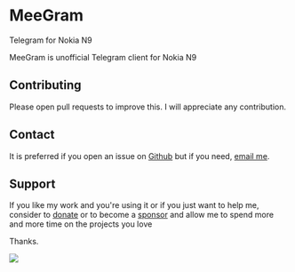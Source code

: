 # MeeGram
Telegram for Nokia N9

MeeGram is unofficial Telegram client for Nokia N9

## Contributing
Please open pull requests to improve this. I will appreciate any contribution.


## Contact

It is preferred if you open an issue on [Github](https://github.com/qtinsider/meegram2) but if you need, [email me](mailto:nwutobo@outlook.com).


## Support

If you like my work and you're using it or if you just want to help me, consider to [donate](https://buymeacoffee.com/nwutobo) or to become a [sponsor](https://www.patreon.com/chukwudi) and allow me to spend more and more time on the projects you love

Thanks.

<a href="https://www.buymeacoffee.com/nwutobo"><img src="https://img.buymeacoffee.com/button-api/?text=Buy me a coffee&emoji=&slug=nwutobo&button_colour=FFDD00&font_colour=000000&font_family=Arial&outline_colour=000000&coffee_colour=ffffff"></a>
